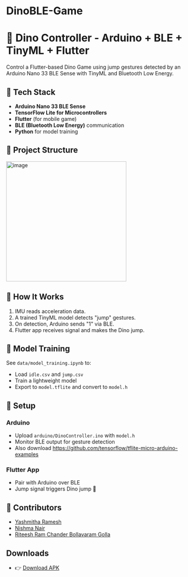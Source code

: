 # DinoBLE-Game
# 🦖 Dino Controller - Arduino + BLE + TinyML + Flutter

Control a Flutter-based Dino Game using jump gestures detected by an Arduino Nano 33 BLE Sense with TinyML and Bluetooth Low Energy.

## 🔧 Tech Stack
- **Arduino Nano 33 BLE Sense**
- **TensorFlow Lite for Microcontrollers**
- **Flutter** (for mobile game)
- **BLE (Bluetooth Low Energy)** communication
- **Python** for model training

## 📁 Project Structure
<img width="324" alt="image" src="https://github.com/user-attachments/assets/7f8fbd26-4f0c-4a33-ab09-8065c6d387c7" />

## 🚀 How It Works
1. IMU reads acceleration data.
2. A trained TinyML model detects "jump" gestures.
3. On detection, Arduino sends "1" via BLE.
4. Flutter app receives signal and makes the Dino jump.

## 🧠 Model Training
See `data/model_training.ipynb` to:
- Load `idle.csv` and `jump.csv`
- Train a lightweight model
- Export to `model.tflite` and convert to `model.h`

## 🔌 Setup
### Arduino
- Upload `arduino/DinoController.ino` with `model.h`
- Monitor BLE output for gesture detection
- Also download <a href=https://github.com/tensorflow/tflite-micro-arduino-examples>https://github.com/tensorflow/tflite-micro-arduino-examples</a>

### Flutter App
- Pair with Arduino over BLE
- Jump signal triggers Dino jump 🦖

## 🙌 Contributors
- <a href=https://github.com/YASHMITHA-3>Yashmitha Ramesh</a>
- <a href=https://github.com/nishmanair>Nishma Nair</a> 
- <a href=https://github.com/riteesh-ram>Riteesh Ram Chander Bollavaram Golla </a>
 
## Downloads
- 👉 [Download APK](https://github.com/YASHMITHA-3/DinoBLE-Game/releases/tag/v1.0#:~:text=3-,app%2Drelease.apk,-16.6%20MB)
